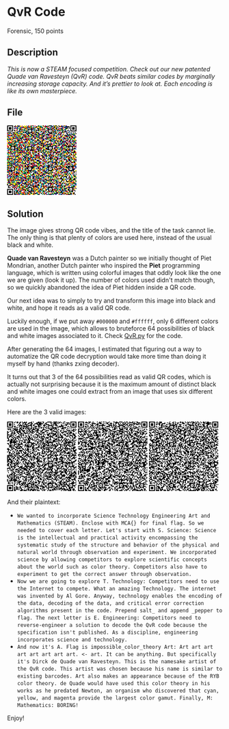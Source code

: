 # QvR Code

Forensic, 150 points

## Description

_This is now a STEAM focused competition. Check out our new patented Quade van Ravesteyn \(QvR\) code. QvR beats similar codes by marginally increasing storage capacity. And it’s prettier to look at. Each encoding is like its own masterpiece._

## File

![](../../.gitbook/assets/QvR.png)

## Solution

The image gives strong QR code vibes, and the title of the task cannot lie. The only thing is that plenty of colors are used here, instead of the usual black and white.

**Quade van Ravesteyn** was a Dutch painter so we initially thought of Piet Mondrian, another Dutch painter who inspired the **Piet** programming language, which is written using colorful images that oddly look like the one we are given \(look it up\). The number of colors used didn't match though, so we quickly abandoned the idea of Piet hidden inside a QR code.

Our next idea was to simply to try and transform this image into black and white, and hope it reads as a valid QR code.

Luckily enough, if we put away `#000000` and `#ffffff`, only 6 different colors are used in the image, which allows to bruteforce 64 possibilities of black and white images associated to it. Check [QvR.py](https://github.com/face0xff/ctf/tree/904b614bba1214cc8a99299c8845627caed497e1/2019/STEM_CTF/QvR_Code/QvR.py) for the code.

After generating the 64 images, I estimated that figuring out a way to automatize the QR code decryption would take more time than doing it myself by hand \(thanks zxing decoder\).

It turns out that 3 of the 64 possibilities read as valid QR codes, which is actually not surprising because it is the maximum amount of distinct black and white images one could extract from an image that uses six different colors.

Here are the 3 valid images:

![](../../.gitbook/assets/QvR_1.png) ![](../../.gitbook/assets/QvR_2.png) ![](../../.gitbook/assets/QvR_3.png)

And their plaintext:

* `We wanted to incorporate Science Technology Engineering Art and Mathematics (STEAM). Enclose with MCA{} for final flag. So we needed to cover each letter. Let's start with S. Science: Science is the intellectual and practical activity encompassing the systematic study of the structure and behavior of the physical and natural world through observation and experiment. We incorporated science by allowing competitors to explore scientific concepts about the world such as color theory. Competitors also have to experiment to get the correct answer through observation.`
* `Now we are going to explore T. Technology: Competitors need to use the Internet to compete. What an amazing Technology. The internet was invented by Al Gore. Anyway, technology enables the encoding of the data, decoding of the data, and critical error correction algorithms present in the code. Prepend salt_ and append _pepper to flag. The next letter is E. Engineering: Competitors need to reverse-engineer a solution to decode the QvR code because the specification isn't published. As a discipline, engineering incorporates science and technology.`
* `And now it's A. Flag is impossible_color_theory Art: Art art art art art art art art. <- art. It can be anything. But specifically it's Dirck de Quade van Ravesteyn. This is the namesake artist of the QvR code. This artist was chosen because his name is similar to existing barcodes. Art also makes an appearance because of the RYB color theory. de Quade would have used this color theory in his works as he predated Newton, an organism who discovered that cyan, yellow, and magenta provide the largest color gamut. Finally, M: Mathematics: BORING!`

Enjoy!

